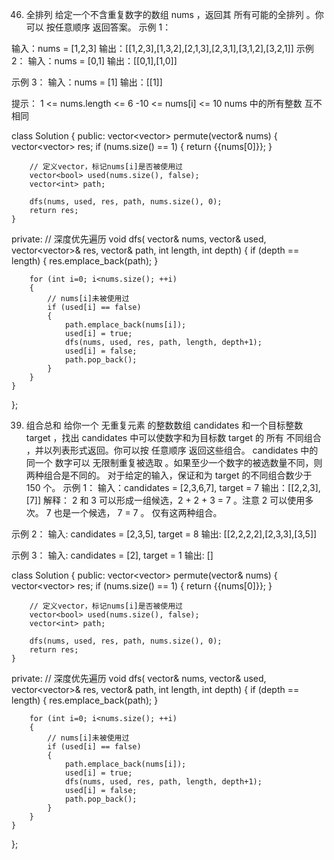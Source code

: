 46. 全排列
给定一个不含重复数字的数组 nums ，返回其 所有可能的全排列 。你可以 按任意顺序 返回答案。
示例 1：

输入：nums = [1,2,3]
输出：[[1,2,3],[1,3,2],[2,1,3],[2,3,1],[3,1,2],[3,2,1]]
示例 2：
输入：nums = [0,1]
输出：[[0,1],[1,0]]

示例 3：
输入：nums = [1]
输出：[[1]]

提示：
1 <= nums.length <= 6
-10 <= nums[i] <= 10
nums 中的所有整数 互不相同

class Solution {
public:
    vector<vector<int>> permute(vector<int>& nums) {
        vector<vector<int>> res;
        if (nums.size() == 1)
        {
            return {{nums[0]}};
        }

        // 定义vector，标记nums[i]是否被使用过
        vector<bool> used(nums.size(), false);
        vector<int> path;

        dfs(nums, used, res, path, nums.size(), 0);
        return res;
    }

private:
    // 深度优先遍历
    void dfs(
        vector<int>& nums, vector<bool>& used, 
        vector<vector<int>>& res, vector<int>& path, 
        int length, int depth)
    {
        if (depth == length)
        {
            res.emplace_back(path);
        }

        for (int i=0; i<nums.size(); ++i)
        {
            // nums[i]未被使用过
            if (used[i] == false)
            {
                path.emplace_back(nums[i]);
                used[i] = true;
                dfs(nums, used, res, path, length, depth+1);
                used[i] = false;
                path.pop_back();
            }
        }
    }
};


39. 组合总和
给你一个 无重复元素 的整数数组 candidates 和一个目标整数 target ，找出 candidates 中可以使数字和为目标数 target 的 所有 不同组合 ，并以列表形式返回。你可以按 任意顺序 返回这些组合。
candidates 中的 同一个 数字可以 无限制重复被选取 。如果至少一个数字的被选数量不同，则两种组合是不同的。 
对于给定的输入，保证和为 target 的不同组合数少于 150 个。
示例 1：
输入：candidates = [2,3,6,7], target = 7
输出：[[2,2,3],[7]]
解释：
2 和 3 可以形成一组候选，2 + 2 + 3 = 7 。注意 2 可以使用多次。
7 也是一个候选， 7 = 7 。
仅有这两种组合。

示例 2：
输入: candidates = [2,3,5], target = 8
输出: [[2,2,2,2],[2,3,3],[3,5]]

示例 3：
输入: candidates = [2], target = 1
输出: []

class Solution {
public:
    vector<vector<int>> permute(vector<int>& nums) {
        vector<vector<int>> res;
        if (nums.size() == 1)
        {
            return {{nums[0]}};
        }

        // 定义vector，标记nums[i]是否被使用过
        vector<bool> used(nums.size(), false);
        vector<int> path;

        dfs(nums, used, res, path, nums.size(), 0);
        return res;
    }

private:
    // 深度优先遍历
    void dfs(
        vector<int>& nums, vector<bool>& used, 
        vector<vector<int>>& res, vector<int>& path, 
        int length, int depth)
    {
        if (depth == length)
        {
            res.emplace_back(path);
        }

        for (int i=0; i<nums.size(); ++i)
        {
            // nums[i]未被使用过
            if (used[i] == false)
            {
                path.emplace_back(nums[i]);
                used[i] = true;
                dfs(nums, used, res, path, length, depth+1);
                used[i] = false;
                path.pop_back();
            }
        }
    }
};
